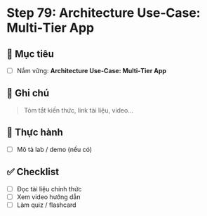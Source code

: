 # Step 79: Architecture Use‑Case: Multi‑Tier App

## 🎯 Mục tiêu
- [ ] Nắm vững: **Architecture Use‑Case: Multi‑Tier App**

## 📘 Ghi chú
> Tóm tắt kiến thức, link tài liệu, video...

## 🧪 Thực hành
- [ ] Mô tả lab / demo (nếu có)

## ✅ Checklist
- [ ] Đọc tài liệu chính thức
- [ ] Xem video hướng dẫn
- [ ] Làm quiz / flashcard
